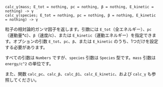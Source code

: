 ```
calc_γ(mass; E_tot = nothing, pc = nothing, β = nothing, E_kinetic = nothing) -> γ
calc_γ(species; E_tot = nothing, pc = nothing, β = nothing, E_kinetic = nothing) -> γ
```

粒子の相対論的ガンマ因子を返します。引数には `E_tot`（全エネルギー）、`pc`（運動量*c）、`β`（速度/c）、または `E_kinetic`（運動エネルギー）を指定できます。オプションの引数 `E_tot`、`pc`、`β`、または `E_kinetic` のうち、1つだけを設定する必要があります。

すべての引数は `Numbers` ですが、`species` 引数は `Species` 型です。`mass` 引数は `energy/c^2` の単位です。

また、関数 `calc_pc`、`calc_β`、`calc_β1`、`calc_E_kinetic`、および `calc_γ` も参照してください。

